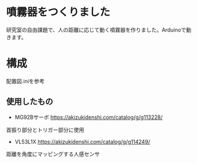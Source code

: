 # 噴霧器をつくりました
研究室の自由課題で、人の距離に応じて動く噴霧器を作りました。Arduinoで動きます。

# 構成
配置図.iniを参考

## 使用したもの
- MG92Bサーボ
https://akizukidenshi.com/catalog/g/g113228/

首振り部分とトリガー部分に使用


- VL53L1X
https://akizukidenshi.com/catalog/g/g114249/

距離を角度にマッピングする人感センサ
